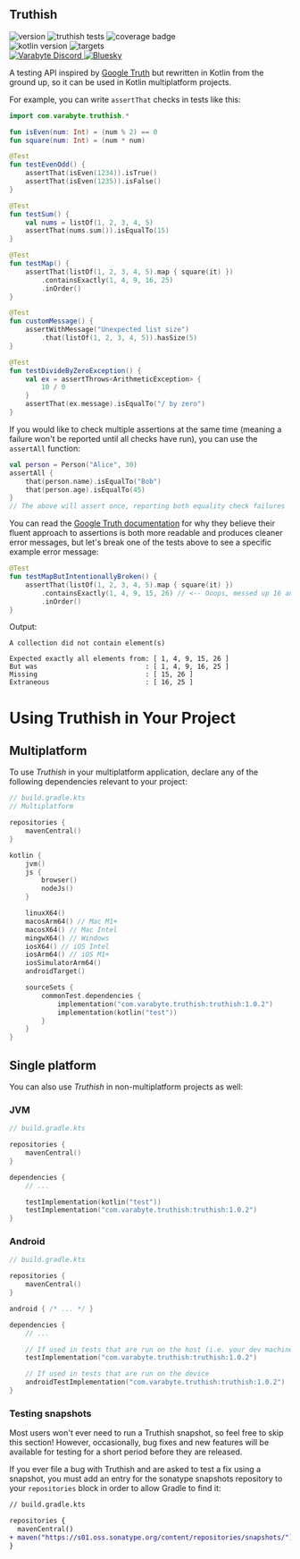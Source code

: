 ## Truthish

![version](https://img.shields.io/badge/version-1.0.2-blue.svg)
![truthish tests](https://github.com/varabyte/truthish/actions/workflows/gradle-test-all.yml/badge.svg)
![coverage badge](https://img.shields.io/endpoint?url=https://gist.githubusercontent.com/bitspittle/01b6bfe88483946d9f5438f5616d9b9f/raw/truthish-coverage-badge.json)
<br>
![kotlin version](https://img.shields.io/badge/kotlin_compatibility-1.6+-lightgray?logo=kotlin)
![targets](https://img.shields.io/badge/targets-JVM,_JS,_Win,_Linux,_Mac,_Android,_iOS-white.svg)
<br>
<a href="https://discord.gg/bCdxPr7aTV">
  <img alt="Varabyte Discord" src="https://img.shields.io/discord/886036660767305799.svg?label=&logo=discord&logoColor=ffffff&color=7389D8&labelColor=6A7EC2" />
</a>
[![Bluesky](https://img.shields.io/badge/Bluesky-0285FF?logo=bluesky&logoColor=fff)](https://bsky.app/profile/bitspittle.bsky.social)

A testing API inspired by [Google Truth](https://github.com/google/truth) but
rewritten in Kotlin from the ground up, so it can be used in Kotlin
multiplatform projects.

For example, you can write `assertThat` checks in tests like this:

```kotlin
import com.varabyte.truthish.*

fun isEven(num: Int) = (num % 2) == 0
fun square(num: Int) = (num * num)

@Test
fun testEvenOdd() {
    assertThat(isEven(1234)).isTrue()
    assertThat(isEven(1235)).isFalse()
}

@Test
fun testSum() {
    val nums = listOf(1, 2, 3, 4, 5)
    assertThat(nums.sum()).isEqualTo(15)
}

@Test
fun testMap() {
    assertThat(listOf(1, 2, 3, 4, 5).map { square(it) })
        .containsExactly(1, 4, 9, 16, 25)
        .inOrder()
}

@Test
fun customMessage() {
    assertWithMessage("Unexpected list size")
        .that(listOf(1, 2, 3, 4, 5)).hasSize(5)
}

@Test
fun testDivideByZeroException() {
    val ex = assertThrows<ArithmeticException> {
        10 / 0
    }
    assertThat(ex.message).isEqualTo("/ by zero")
}
```

If you would like to check multiple assertions at the same time (meaning a failure won't be reported until all checks
have run), you can use the `assertAll` function:

```kotlin
val person = Person("Alice", 30)
assertAll {
    that(person.name).isEqualTo("Bob")
    that(person.age).isEqualTo(45)
}
// The above will assert once, reporting both equality check failures
```

You can read the [Google Truth documentation](https://truth.dev/) for why they
believe their fluent approach to assertions is both more readable and produces
cleaner error messages, but let's break one of the tests above to see a
specific example error message:

```kotlin
@Test
fun testMapButIntentionallyBroken() {
    assertThat(listOf(1, 2, 3, 4, 5).map { square(it) })
        .containsExactly(1, 4, 9, 15, 26) // <-- Ooops, messed up 16 and 25 here
        .inOrder()
}
```

Output:

```text
A collection did not contain element(s)

Expected exactly all elements from: [ 1, 4, 9, 15, 26 ]
But was                           : [ 1, 4, 9, 16, 25 ]
Missing                           : [ 15, 26 ]
Extraneous                        : [ 16, 25 ]
```

# Using Truthish in Your Project

## Multiplatform

To use *Truthish* in your multiplatform application, declare any of the following dependencies relevant to your project:

```kotlin
// build.gradle.kts
// Multiplatform

repositories {
    mavenCentral()
}

kotlin {
    jvm()
    js {
        browser()
        nodeJs()
    }

    linuxX64()
    macosArm64() // Mac M1+
    macosX64() // Mac Intel
    mingwX64() // Windows
    iosX64() // iOS Intel
    iosArm64() // iOS M1+
    iosSimulatorArm64()
    androidTarget()

    sourceSets {
        commonTest.dependencies {
            implementation("com.varabyte.truthish:truthish:1.0.2")
            implementation(kotlin("test"))
        }
    }
}
```

## Single platform

You can also use *Truthish* in non-multiplatform projects as well:

### JVM

```kotlin
// build.gradle.kts

repositories {
    mavenCentral()
}

dependencies {
    // ...

    testImplementation(kotlin("test"))
    testImplementation("com.varabyte.truthish:truthish:1.0.2")
}
```

### Android

```kotlin
// build.gradle.kts

repositories {
    mavenCentral()
}

android { /* ... */ }

dependencies {
    // ...

    // If used in tests that are run on the host (i.e. your dev machine)
    testImplementation("com.varabyte.truthish:truthish:1.0.2")

    // If used in tests that are run on the device
    androidTestImplementation("com.varabyte.truthish:truthish:1.0.2")
}
```

### Testing snapshots

Most users won't ever need to run a Truthish snapshot, so feel free to skip this section! However, occasionally, bug
fixes and new features will be available for testing for a short period before they are released.

If you ever file a bug with Truthish and are asked to test a fix using a snapshot, you must add an entry for the sonatype
snapshots repository to your `repositories` block in order to allow Gradle to find it:

```diff
// build.gradle.kts

repositories {
  mavenCentral()
+ maven("https://s01.oss.sonatype.org/content/repositories/snapshots/")
}
```
